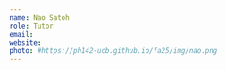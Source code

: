 ```yaml
---
name: Nao Satoh 
role: Tutor
email: 
website: 
photo: #https://ph142-ucb.github.io/fa25/img/nao.png
---
```


 